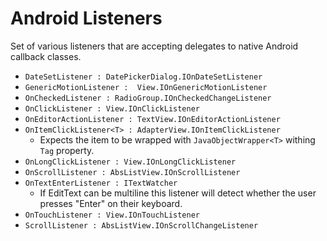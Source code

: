 # Android Listeners

Set of various listeners that are accepting delegates to native Android callback classes.

* `DateSetListener : DatePickerDialog.IOnDateSetListener`
* `GenericMotionListener :  View.IOnGenericMotionListener`
* `OnCheckedListener : RadioGroup.IOnCheckedChangeListener`
* `OnClickListener : View.IOnClickListener`
* `OnEditorActionListener : TextView.IOnEditorActionListener`
* `OnItemClickListener<T> : AdapterView.IOnItemClickListener`
    * Expects the item to be wrapped with `JavaObjectWrapper<T>` withing `Tag` property.
* `OnLongClickListener : View.IOnLongClickListener`
* `OnScrollListener : AbsListView.IOnScrollListener`
* `OnTextEnterListener : ITextWatcher`
    * If EditText can be multiline this listener will detect whether the user presses "Enter" on their keyboard.
* `OnTouchListener : View.IOnTouchListener`
* `ScrollListener : AbsListView.IOnScrollChangeListener`



